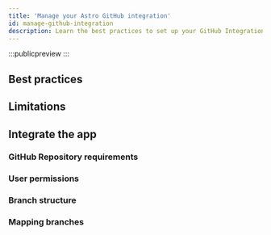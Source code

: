 ```yaml
---
title: 'Manage your Astro GitHub integration'
id: manage-github-integration
description: Learn the best practices to set up your GitHub Integration app with Astro to deploy Apache Airflow code to Astro with a built-in integration.
---
```


:::publicpreview
:::

## Best practices

## Limitations

## Integrate the app

### GitHub Repository requirements

### User permissions

### Branch structure

### Mapping branches